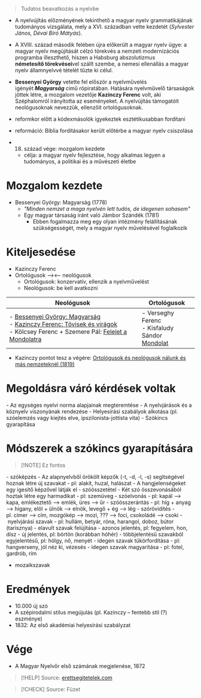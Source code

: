 
> Tudatos beavatkozás a nyelvbe

- A nyelvújítás előzményének tekinthető a magyar nyelv grammatikájának tudományos vizsgálata, mely a XVI. században vette kezdetét (_Sylvester János, Dévai Bíró Mátyás_).
- A XVIII. század második felében újra előkerült a magyar nyelv ügye: a magyar nyelv megújítását célzó törekvés a nemzeti modernizációs programba illeszthető, hiszen a Habsburg abszolutizmus **németesítő törekvései**vel szállt szembe, a nemesi ellenállás a magyar nyelv államnyelvvé tételét tűzte ki célul.
- **Bessenyei György** vetette fel először a nyelvművelés igényét _**Magyarság**_ című röpiratában. Hatására nyelvművelő társaságok jöttek létre, a mozgalom vezetője **Kazinczy Ferenc** volt, aki Széphalomról irányította az eseményeket. A nyelvújítás támogatóit neológusoknak nevezzük, ellenzőit ortológusoknak.

- reformkor előtt a kódexmásolók igyekeztek esztétikusabban fordítani
- reformáció: Biblia fordításakor került előtérbe a magyar nyelv csiszolása
- 18. század vége: mozgalom kezdete
	- célja: a magyar nyelv fejlesztése, hogy alkalmas legyen a tudományos, a politikai és a művészeti életbe

# Mozgalom kezdete

- Bessenyei György: Magyarság (1778)
	- *"Minden nemzet a maga nyelvén lett tudós, de idegenen sohasem"*
	- Egy magyar társaság iránt való Jámbor Szándék (1781)
		- Ebben fogalmazza meg egy olyan intézmény felállításának szükségességét, mely a magyar nyelv művelésével foglalkozik

# Kiteljesedése

- Kazinczy Ferenc
- Ortológusok —><— neológusok
	- Ortológusok: konzervatív, ellenzik a nyelvművelést
	- Neológusok: be kell avatkozni


| Neológusok                                                                                                                                                                                                                                                                                                                                                                                                                             | Ortológusok                                                                                      |
| -------------------------------------------------------------------------------------------------------------------------------------------------------------------------------------------------------------------------------------------------------------------------------------------------------------------------------------------------------------------------------------------------------------------------------------- | ------------------------------------------------------------------------------------------------ |
| - [Bessenyei György: Magyarság](https://magyar-irodalom.elte.hu/gepesk/corpus/xviii/besgy041.htm)<br>- [Kazinczy Ferenc: Tövisek és virágok](https://www.arcanum.com/hu/online-kiadvanyok/Verstar-verstar-otven-kolto-osszes-verse-2/kazinczy-ferenc-3C9B/negyedik-konyv-tovisek-es-vlragok-1811-3E48/)<br>- Kölcsey Ferenc + Szemere Pál: [Felelet a Mondolatra](https://real-eod.mtak.hu/3255/1/MTA_Konyvek_465449_11_000807447.pdf) | - Verseghy Ferenc<br>- Kisfaludy Sándor<br>[Mondolat](https://mek.oszk.hu/07000/07075/07075.pdf) |
- Kazinczy pontot tesz a végére: [Ortológusok és neológusok nálunk és más nemzeteknél (1819)](https://www.arcanum.com/hu/online-kiadvanyok/Szoveggyujtemeny-szoveggyujtemeny-1/felvilagosodas-es-klasszicizmus-B59/kazinczy-ferenc-1759-1831-B6A/ortologus-es-neologus-nalunk-es-mas-nemzeteknel-C07/)

# Megoldásra váró kérdések voltak

- Az egységes nyelvi norma alapjainak megteremtése
- A nyelvjárások és a köznyelv viszonyának rendezése
- Helyesírási szabályok alkotása (pl. szóelemzés vagy kiejtés elve, ipszilonista-jottista vita)
- Szókincs gyarapítása

# Módszerek a szókincs gyarapítására

> [!NOTE] Ez fontos

- szóképzés
	- Az alapnyelvből örökölt képzők (-t, -d, -l, -s) segítségével hoznak létre új szavakat
	- pl: alakít, huzal, halászat
	- A hangjelenségeket egy igesítő képzővel látják el
- szóösszetétel
	- Két szó összevonásából hoztak létre egy harmadikat
	- pl: szemüveg
- szóelvonás
	- pl: kapál —> kapa, emlékeztető —> emlék, üres —> űr
- szóösszerántás
	- pl: híg + anyag —> higany, elöl + ülnök —> elnök, levegő + ég —> lég
- szórövidítés
	- pl. címer —> cím, mozgókép —> mozi, ??? —> foci, csokoládé —> csoki
- nyelvjárási szavak
	- pl: hullám, betyár, róna, harangol, doboz, bútor (tarisznya)
- elavult szavak felújítása
	- azonos jelentés, pl: fegyelem, hon, dísz
	- új jelentés, pl: börtön (korábban hóhér)
	- többjelentésű szavakból egyjelentésű, pl: hölgy, nő, menyét
- idegen szavak tükörfordítása
	- pl: hangverseny, jól néz ki, vézesés
- idegen szavak magyarítása
	- pl: fotel, gardrób, rím
- mozaikszavak

# Eredmények

- 10.000 új szó
- A szépirodalmi stílus megújulás (pl. Kazinczy – fentebb stil (?) eszménye)
- 1832: Az első akadémiai helyesírási szabályzat

# Vége

- A Magyar Nyelvőr első számának megjelenése, 1872

> [!HELP] Source: [erettsegitetelek.com](https://erettsegitetelek.com/2021/01/a-nyelvujitas-es-modszerei/)

> [!CHECK] Source: Füzet
